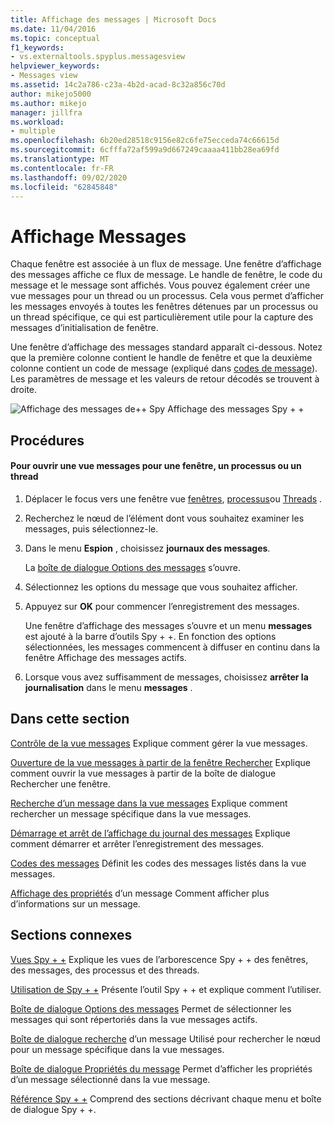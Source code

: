 ```yaml
---
title: Affichage des messages | Microsoft Docs
ms.date: 11/04/2016
ms.topic: conceptual
f1_keywords:
- vs.externaltools.spyplus.messagesview
helpviewer_keywords:
- Messages view
ms.assetid: 14c2a786-c23a-4b2d-acad-8c32a856c70d
author: mikejo5000
ms.author: mikejo
manager: jillfra
ms.workload:
- multiple
ms.openlocfilehash: 6b20ed28518c9156e82c6fe75ecceda74c66615d
ms.sourcegitcommit: 6cfffa72af599a9d667249caaaa411bb28ea69fd
ms.translationtype: MT
ms.contentlocale: fr-FR
ms.lasthandoff: 09/02/2020
ms.locfileid: "62845848"
---
```

# <a name="messages-view"></a>Affichage Messages
Chaque fenêtre est associée à un flux de message. Une fenêtre d’affichage des messages affiche ce flux de message. Le handle de fenêtre, le code du message et le message sont affichés. Vous pouvez également créer une vue messages pour un thread ou un processus. Cela vous permet d’afficher les messages envoyés à toutes les fenêtres détenues par un processus ou un thread spécifique, ce qui est particulièrement utile pour la capture des messages d’initialisation de fenêtre.

 Une fenêtre d’affichage des messages standard apparaît ci-dessous. Notez que la première colonne contient le handle de fenêtre et que la deuxième colonne contient un code de message (expliqué dans [codes de message](../debugger/message-codes.md)). Les paramètres de message et les valeurs de retour décodés se trouvent à droite.

 ![Affichage des messages de&#43;&#43; Spy](../debugger/media/spy--_messagesview.png "_MessagesView Spy + +") Affichage des messages Spy + +

## <a name="procedures"></a>Procédures

#### <a name="to-open-a-messages-view-for-a-window-process-or-thread"></a>Pour ouvrir une vue messages pour une fenêtre, un processus ou un thread

1. Déplacer le focus vers une fenêtre vue [fenêtres](../debugger/windows-view.md), [processus](../debugger/processes-view.md)ou [Threads](../debugger/threads-view.md) .

2. Recherchez le nœud de l’élément dont vous souhaitez examiner les messages, puis sélectionnez-le.

3. Dans le menu **Espion** , choisissez **journaux des messages**.

     La [boîte de dialogue Options des messages](../debugger/message-options-dialog-box.md) s’ouvre.

4. Sélectionnez les options du message que vous souhaitez afficher.

5. Appuyez sur **OK** pour commencer l’enregistrement des messages.

     Une fenêtre d’affichage des messages s’ouvre et un menu **messages** est ajouté à la barre d’outils Spy + +. En fonction des options sélectionnées, les messages commencent à diffuser en continu dans la fenêtre Affichage des messages actifs.

6. Lorsque vous avez suffisamment de messages, choisissez **arrêter la journalisation** dans le menu **messages** .

## <a name="in-this-section"></a>Dans cette section
 [Contrôle de la vue messages](../debugger/how-to-control-messages-view.md) Explique comment gérer la vue messages.

 [Ouverture de la vue messages à partir de la fenêtre Rechercher](../debugger/how-to-open-messages-view-from-find-window.md) Explique comment ouvrir la vue messages à partir de la boîte de dialogue Rechercher une fenêtre.

 [Recherche d’un message dans la vue messages](../debugger/how-to-search-for-a-message-in-messages-view.md) Explique comment rechercher un message spécifique dans la vue messages.

 [Démarrage et arrêt de l’affichage du journal des messages](../debugger/how-to-start-and-stop-the-message-log-display.md) Explique comment démarrer et arrêter l’enregistrement des messages.

 [Codes des messages](../debugger/message-codes.md) Définit les codes des messages listés dans la vue messages.

 [Affichage des propriétés](../debugger/how-to-display-message-properties.md) d’un message Comment afficher plus d’informations sur un message.

## <a name="related-sections"></a>Sections connexes
 [Vues Spy + +](../debugger/spy-increment-views.md) Explique les vues de l’arborescence Spy + + des fenêtres, des messages, des processus et des threads.

 [Utilisation de Spy + +](../debugger/using-spy-increment.md) Présente l’outil Spy + + et explique comment l’utiliser.

 [Boîte de dialogue Options des messages](../debugger/message-options-dialog-box.md) Permet de sélectionner les messages qui sont répertoriés dans la vue messages actifs.

 [Boîte de dialogue recherche](../debugger/message-search-dialog-box.md) d’un message Utilisé pour rechercher le nœud pour un message spécifique dans la vue messages.

 [Boîte de dialogue Propriétés du message](../debugger/message-properties-dialog-box.md) Permet d’afficher les propriétés d’un message sélectionné dans la vue message.

 [Référence Spy + +](../debugger/spy-increment-reference.md) Comprend des sections décrivant chaque menu et boîte de dialogue Spy + +.